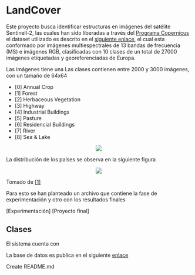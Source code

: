 # LandCover

Este proyecto busca identificar estructuras en imágenes del satélite Sentinell-2, las cuales han sido liberadas a través del [Programa Copernicus](https://www.copernicus.eu/en) el dataset utilizado es descrito en el [siguiente enlace](https://github.com/phelber/EuroSAT), el cual esta conformado por imágenes multiespectrales de 13 bandas de frecuencia (MS) e imágenes RGB, clasificadas con 10 clases de un total de 27000 imágenes etiquetadas y georeferenciadas de Europa.

Las imágenes tiene una Las clases contienen entre 2000 y 3000 imágenes, con un tamaño de 64x64
- [0] Annual Crop
- [1] Forest
- [2] Herbaceous Vegetation
- [3] Highway
- [4] Industrial Buildings
- [5] Pasture
- [6] Residencial Buildings
- [7] River
- [8] Sea & Lake


<p align="center">
  <img src="https://github.com/davidUrr/LandCover/blob/master/Imagenes/Clases.png">
</p>

La distribución de los países se observa en la siguiente figura

<p align="center">
  <img src="https://github.com/davidUrr/LandCover/blob/master/Imagenes/distribucion.png">
</p>

Tomado de [[1]](https://arxiv.org/abs/1709.00029)

Para esto se han planteado un archivo que contiene la fase de experimentación y otro con los resultados finales

[Experimentación]
[Proyecto final]


## Clases
El sistema cuenta con 

La base de datos es publica en el siguiente [enlace](https://github.com/phelber/eurosat)


Create README.md

